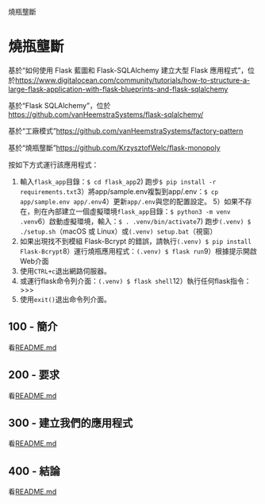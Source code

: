 燒瓶壟斷

# 燒瓶壟斷

基於“如何使用 Flask 藍圖和 Flask-SQLAlchemy 建立大型 Flask 應用程式”，位於<https://www.digitalocean.com/community/tutorials/how-to-structure-a-large-flask-application-with-flask-blueprints-and-flask-sqlalchemy>

基於“Flask SQLAlchemy”，位於<https://github.com/vanHeemstraSystems/flask-sqlalchemy/>

基於“工廠模式”<https://github.com/vanHeemstraSystems/factory-pattern>

基於“燒瓶壟斷”<https://github.com/KrzysztofWelc/flask-monopoly>

按如下方式運行該應用程式：

1) 輸入`flask_app`目錄：`$ cd flask_app`2) 跑步`$ pip install -r requirements.txt`3）將app/sample.env複製到app/.env：`$ cp app/sample.env app/.env`4）更新`app/.env`與您的配置設定。
5）如果不存在，則在內部建立一個虛擬環境`flask_app`目錄：`$ python3 -m venv .venv`6）啟動虛擬環境，輸入：`$ . .venv/bin/activate`7) 跑步`(.venv) $ ./setup.sh`（macOS 或 Linux）或`(.venv) setup.bat`（視窗）
8) 如果出現找不到模組 Flask-Bcrypt 的錯誤，請執行`(.venv) $ pip install Flask-Bcrypt`8）運行燒瓶應用程式：`(.venv) $ flask run`9）根據提示開啟Web介面
10) 使用`CTRL+c`退出網路伺服器。
11) 或運行flask命令列介面：`(.venv) $ flask shell`12）執行任何flask指令：>>>
13) 使用`exit()`退出命令列介面。

## 100 - 簡介

看[README.md](./100/README.md)

## 200 - 要求

看[README.md](./200/README.md)

## 300 - 建立我們的應用程式

看[README.md](./300/README.md)

## 400 - 結論

看[README.md](./400/README.md)
